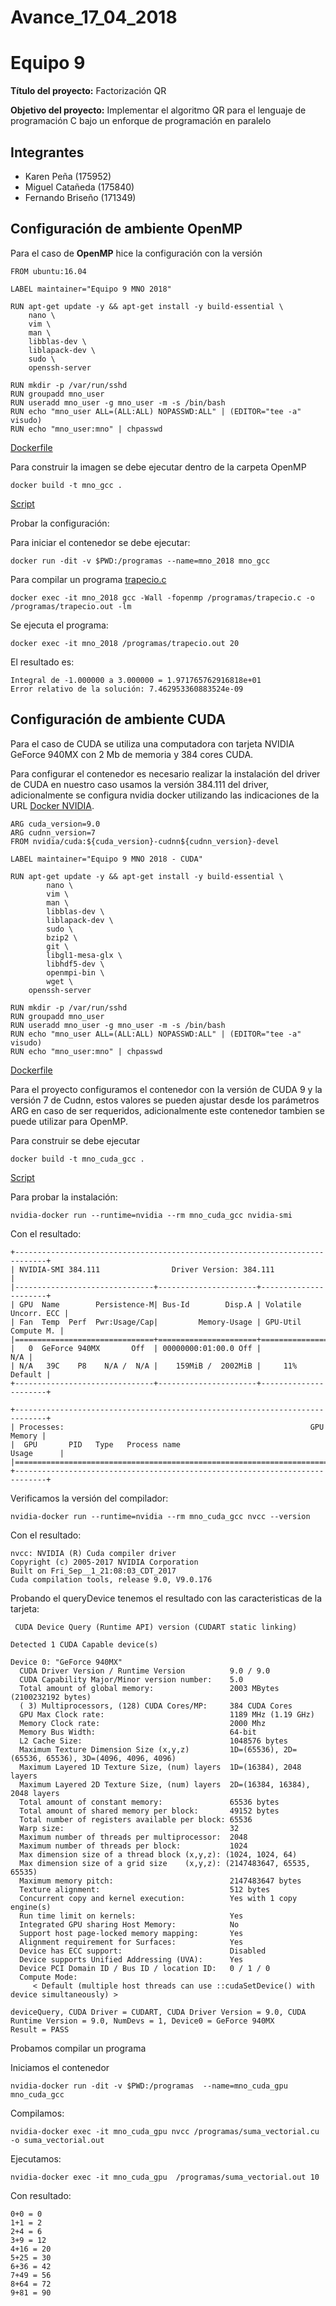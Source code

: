 # Avance_17_04_2018

Equipo 9 
=================================================
**Título del proyecto:** Factorización QR

**Objetivo del proyecto:** Implementar el algoritmo QR para el lenguaje de programación C bajo un enforque de programación en paralelo


Integrantes
---------------------------------------------------
+ Karen Peña (175952)
+ Miguel Catañeda (175840)
+ Fernando Briseño (171349)


## Configuración de ambiente OpenMP

Para el caso de **OpenMP** hice la configuración con la versión 

```
FROM ubuntu:16.04

LABEL maintainer="Equipo 9 MNO 2018"

RUN apt-get update -y && apt-get install -y build-essential \
	nano \
    vim \
	man \
    libblas-dev \
    liblapack-dev \
    sudo \
	openssh-server 

RUN mkdir -p /var/run/sshd
RUN groupadd mno_user
RUN useradd mno_user -g mno_user -m -s /bin/bash  
RUN echo "mno_user ALL=(ALL:ALL) NOPASSWD:ALL" | (EDITOR="tee -a" visudo)
RUN echo "mno_user:mno" | chpasswd
```
[Dockerfile](OpenMP/Dockerfile)

Para construir la imagen se debe ejecutar dentro de la carpeta OpenMP

```
docker build -t mno_gcc . 
```

[Script](OpenMP/construye.sh)

Probar la configuración: 

Para iniciar el contenedor se debe ejecutar:

```
docker run -dit -v $PWD:/programas --name=mno_2018 mno_gcc  
```

Para compilar un programa [trapecio.c](OpenMP/trapecio.c)

```
docker exec -it mno_2018 gcc -Wall -fopenmp /programas/trapecio.c -o /programas/trapecio.out -lm
```

Se ejecuta el programa: 

```
docker exec -it mno_2018 /programas/trapecio.out 20
```

El resultado es: 

```
Integral de -1.000000 a 3.000000 = 1.971765762916818e+01
Error relativo de la solución: 7.462953360883524e-09
```

## Configuración de ambiente CUDA

Para el caso de CUDA se utiliza una computadora con tarjeta NVIDIA GeForce 940MX con 2 Mb de memoria y 384 cores CUDA. 

Para configurar el contenedor es necesario realizar la instalación del driver de CUDA en nuestro caso usamos la versión 
384.111 del driver, adicionalmente se configura nvidia docker utilizando las indicaciones de la URL [Docker NVIDIA](https://github.com/NVIDIA/nvidia-docker). 

```
ARG cuda_version=9.0
ARG cudnn_version=7
FROM nvidia/cuda:${cuda_version}-cudnn${cudnn_version}-devel

LABEL maintainer="Equipo 9 MNO 2018 - CUDA"

RUN apt-get update -y && apt-get install -y build-essential \
	    nano \
        vim \
	    man \
        libblas-dev \
        liblapack-dev \
        sudo \
        bzip2 \
        git \
        libgl1-mesa-glx \
        libhdf5-dev \
        openmpi-bin \
        wget \
	openssh-server 

RUN mkdir -p /var/run/sshd
RUN groupadd mno_user
RUN useradd mno_user -g mno_user -m -s /bin/bash  
RUN echo "mno_user ALL=(ALL:ALL) NOPASSWD:ALL" | (EDITOR="tee -a" visudo)
RUN echo "mno_user:mno" | chpasswd
```
[Dockerfile](CUDA/Dockerfile)

Para el proyecto configuramos el contenedor con la versión de CUDA 9 y la versión 7 de Cudnn, estos valores se pueden ajustar desde los parámetros ARG en caso de ser requeridos, adicionalmente este contenedor tambien se puede utilizar para OpenMP.

Para construir se debe ejecutar

```
docker build -t mno_cuda_gcc . 
```

[Script](CUDA/construye.sh)

Para probar la instalación:

```
nvidia-docker run --runtime=nvidia --rm mno_cuda_gcc nvidia-smi
```
Con el resultado: 

```
+-----------------------------------------------------------------------------+
| NVIDIA-SMI 384.111                Driver Version: 384.111                   |
|-------------------------------+----------------------+----------------------+
| GPU  Name        Persistence-M| Bus-Id        Disp.A | Volatile Uncorr. ECC |
| Fan  Temp  Perf  Pwr:Usage/Cap|         Memory-Usage | GPU-Util  Compute M. |
|===============================+======================+======================|
|   0  GeForce 940MX       Off  | 00000000:01:00.0 Off |                  N/A |
| N/A   39C    P8    N/A /  N/A |    159MiB /  2002MiB |     11%      Default |
+-------------------------------+----------------------+----------------------+
                                                                               
+-----------------------------------------------------------------------------+
| Processes:                                                       GPU Memory |
|  GPU       PID   Type   Process name                             Usage      |
|=============================================================================|
+-----------------------------------------------------------------------------+
```

Verificamos la versión del compilador: 

```
nvidia-docker run --runtime=nvidia --rm mno_cuda_gcc nvcc --version
```

Con el resultado: 

```
nvcc: NVIDIA (R) Cuda compiler driver
Copyright (c) 2005-2017 NVIDIA Corporation
Built on Fri_Sep__1_21:08:03_CDT_2017
Cuda compilation tools, release 9.0, V9.0.176
```

Probando el queryDevice tenemos el resultado con las caracteristicas de la tarjeta: 

```
 CUDA Device Query (Runtime API) version (CUDART static linking)

Detected 1 CUDA Capable device(s)

Device 0: "GeForce 940MX"
  CUDA Driver Version / Runtime Version          9.0 / 9.0
  CUDA Capability Major/Minor version number:    5.0
  Total amount of global memory:                 2003 MBytes (2100232192 bytes)
  ( 3) Multiprocessors, (128) CUDA Cores/MP:     384 CUDA Cores
  GPU Max Clock rate:                            1189 MHz (1.19 GHz)
  Memory Clock rate:                             2000 Mhz
  Memory Bus Width:                              64-bit
  L2 Cache Size:                                 1048576 bytes
  Maximum Texture Dimension Size (x,y,z)         1D=(65536), 2D=(65536, 65536), 3D=(4096, 4096, 4096)
  Maximum Layered 1D Texture Size, (num) layers  1D=(16384), 2048 layers
  Maximum Layered 2D Texture Size, (num) layers  2D=(16384, 16384), 2048 layers
  Total amount of constant memory:               65536 bytes
  Total amount of shared memory per block:       49152 bytes
  Total number of registers available per block: 65536
  Warp size:                                     32
  Maximum number of threads per multiprocessor:  2048
  Maximum number of threads per block:           1024
  Max dimension size of a thread block (x,y,z): (1024, 1024, 64)
  Max dimension size of a grid size    (x,y,z): (2147483647, 65535, 65535)
  Maximum memory pitch:                          2147483647 bytes
  Texture alignment:                             512 bytes
  Concurrent copy and kernel execution:          Yes with 1 copy engine(s)
  Run time limit on kernels:                     Yes
  Integrated GPU sharing Host Memory:            No
  Support host page-locked memory mapping:       Yes
  Alignment requirement for Surfaces:            Yes
  Device has ECC support:                        Disabled
  Device supports Unified Addressing (UVA):      Yes
  Device PCI Domain ID / Bus ID / location ID:   0 / 1 / 0
  Compute Mode:
     < Default (multiple host threads can use ::cudaSetDevice() with device simultaneously) >

deviceQuery, CUDA Driver = CUDART, CUDA Driver Version = 9.0, CUDA Runtime Version = 9.0, NumDevs = 1, Device0 = GeForce 940MX
Result = PASS
```

Probamos compilar un programa 

Iniciamos el contenedor 

```
nvidia-docker run -dit -v $PWD:/programas  --name=mno_cuda_gpu  mno_cuda_gcc
```

Compilamos:

```
nvidia-docker exec -it mno_cuda_gpu nvcc /programas/suma_vectorial.cu -o suma_vectorial.out
```

Ejecutamos:

```
nvidia-docker exec -it mno_cuda_gpu  /programas/suma_vectorial.out 10
```

Con resultado: 

```
0+0 = 0
1+1 = 2
2+4 = 6
3+9 = 12
4+16 = 20
5+25 = 30
6+36 = 42
7+49 = 56
8+64 = 72
9+81 = 90
```


